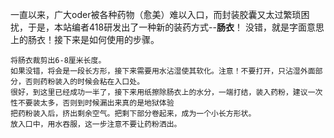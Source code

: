 一直以来，广大oder被各种药物（愈美）难以入口，而封装胶囊又太过繁琐困扰，于是，本站编者418研发出了一种新的装药方式--**肠衣**！ 没错，就是字面意思上的肠衣！接下来是如何使用的步骤。

    将肠衣裁剪出6-8厘米长度。
    如果没错，将会是一段长方形，接下来需要用水沾湿使其软化。注意！不要打开，只沾湿外面部分，否则药粉装入的时候会粘在入口处。
    很好，到这里已经成功一半了，接下来用纸擦除肠衣上的水分，一端打结，装入药粉，建议一次性不要装太多，否则到时候漏出来真的是地狱体验
    把药粉装入后，挤出剩余空气。把剩下部分卷起来，成为一个小长方形状。
    放入口中，用水吞服，这一步注意不要让药粉洒出。
